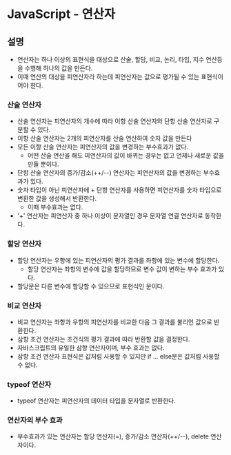 # JavaScript - 연산자

## 설명

- 연산자는 하나 이상의 표현식을 대상으로 산술, 할당, 비교, 논리, 타입, 지수 연산등을 수행해 하나의 값을 만든다.
- 이때 연산의 대상을 피연산자라 하는데 피연산자는 값으로 평가될 수 있는 표현식이어야 한다.

### 산술 연산자

- 산술 연산자는 피연산자의 개수에 따라 이항 산술 연산자와 단항 산술 연산자로 구분할 수 있다.
- 이항 산술 연산자는 2개의 피연산자를 산술 연산하여 숫자 값을 만든다
- 모든 이항 산술 연산자는 피연산자의 값을 변경하는 부수효과가 없다.
  - 어떤 산술 연산을 해도 피연산자의 값이 바뀌는 경우는 없고 언제나 새로운 값을 만들 뿐이다.
- 단항 산술 연산자의 증가/감소(++/--) 연산자는 피연산자의 값을 변경하는 부수효과가 있다.
- 숫자 타입이 아닌 피연산자에 + 단항 연산자를 사용하면 피연산자를 숫자 타입으로 변환한 값을 생성해서 반환한다.
  - 이때 부수효과는 없다.
- '+' 연산자는 피연산자 중 하나 이상이 문자열인 경우 문자열 연결 연산자로 동작한다.

### 할당 연산자

- 할당 연산자는 우항에 있는 피연산자의 평가 결과를 좌항에 있는 변수에 할당한다.
  - 할당 연산자는 좌항의 변수에 값을 할당하므로 변수 값이 변하는 부수 효과가 있다.
- 할당문은 다른 변수에 할당할 수 있으므로 표현식인 문이다.

### 비교 연산자

- 비교 연산자는 좌항과 우항의 피연산자를 비교한 다음 그 결과를 불리언 값으로 반환한다.
- 삼항 조건 연산자는 조건식의 평가 결과에 따라 반환할 값을 결정한다.
- 자바스크립트의 유일한 삼항 연산자이며, 부수 효과는 없다.
- 삼항 조건 연산자 표현식은 값처럼 사용할 수 있지만 if ... else문은 값처럼 사용할 수 없다.

### typeof 연산자

- typeof 연산자는 피연산자의 데이터 타입을 문자열로 반환한다.

### 연산자의 부수 효과

- 부수효과가 있는 연산자는 할당 연산자(=), 증가/감소 연산자(++/--), delete 연산자이다.
